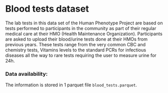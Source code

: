 # Blood tests dataset

The lab tests in this data set of the Human Phenotype Project are based on tests performed to participants in the community as part of their regular medical care at their HMO (Health Maintenance Organization). Participants are asked to upload their blood/urine tests done at their HMOs from previous years. These tests range from the very common CBC and chemistry tests, Vitamins levels to the standard PCRs for infectious diseases all the way to rare tests requiring the user to measure urine for 24h.

### Data availability:
The information is stored in 1 parquet file `blood_tests.parquet`.
